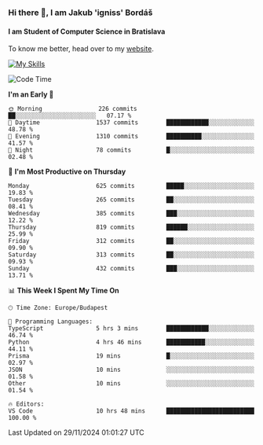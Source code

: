 ### Hi there 👋, I am Jakub 'igniss' Bordáš

#### I am Student of Computer Science in Bratislava
To know me better, head over to my [website](https://bordas.sk).

[![My Skills](https://skillicons.dev/icons?i=js,html,css,figma,svelte,java,kotlin,python,postgresql,typescript,nest,nodejs)](https://bordas.sk)


<!--START_SECTION:waka-->
![Code Time](http://img.shields.io/badge/Code%20Time-1%2C597%20hrs%2010%20mins-blue)

**I'm an Early 🐤** 

```text
🌞 Morning                226 commits         ██░░░░░░░░░░░░░░░░░░░░░░░   07.17 % 
🌆 Daytime                1537 commits        ████████████░░░░░░░░░░░░░   48.78 % 
🌃 Evening                1310 commits        ██████████░░░░░░░░░░░░░░░   41.57 % 
🌙 Night                  78 commits          █░░░░░░░░░░░░░░░░░░░░░░░░   02.48 % 
```
📅 **I'm Most Productive on Thursday** 

```text
Monday                   625 commits         █████░░░░░░░░░░░░░░░░░░░░   19.83 % 
Tuesday                  265 commits         ██░░░░░░░░░░░░░░░░░░░░░░░   08.41 % 
Wednesday                385 commits         ███░░░░░░░░░░░░░░░░░░░░░░   12.22 % 
Thursday                 819 commits         ██████░░░░░░░░░░░░░░░░░░░   25.99 % 
Friday                   312 commits         ██░░░░░░░░░░░░░░░░░░░░░░░   09.90 % 
Saturday                 313 commits         ██░░░░░░░░░░░░░░░░░░░░░░░   09.93 % 
Sunday                   432 commits         ███░░░░░░░░░░░░░░░░░░░░░░   13.71 % 
```


📊 **This Week I Spent My Time On** 

```text
🕑︎ Time Zone: Europe/Budapest

💬 Programming Languages: 
TypeScript               5 hrs 3 mins        ████████████░░░░░░░░░░░░░   46.74 % 
Python                   4 hrs 46 mins       ███████████░░░░░░░░░░░░░░   44.11 % 
Prisma                   19 mins             █░░░░░░░░░░░░░░░░░░░░░░░░   02.97 % 
JSON                     10 mins             ░░░░░░░░░░░░░░░░░░░░░░░░░   01.58 % 
Other                    10 mins             ░░░░░░░░░░░░░░░░░░░░░░░░░   01.54 % 

🔥 Editors: 
VS Code                  10 hrs 48 mins      █████████████████████████   100.00 % 
```


 Last Updated on 29/11/2024 01:01:27 UTC
<!--END_SECTION:waka-->
